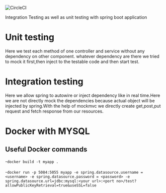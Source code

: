 ![CircleCI](https://img.shields.io/circleci/build/github/GirijaSankar61/MovieRatingWithUnitTest/master?token=799d33a3cef73bdab72f5c1e1cd577e9ab8703cf)

Integration Testing as well as unit testing with spring boot application

Unit testing
=============
Here we test each method of one controller and service without any dependency on other component.
whatever dependency are there we tried to mock it first,then inject to the testable code and then start test.

Integration testing
=============

Here we allow spring to autowire or inject dependency like in real time.Here we are not directly mock the dependencies because actual object will be injected by spring.With the help of mockmvc we directly create get,post,put request and fetch response from our resources.


Docker with MYSQL
==================

## Useful Docker commands

-`docker build -t myapp .`
</br>
</br>
-`docker run -p 5084:5055 myapp -e spring.datasource.username = <username> -e spring.datasource.password = <password> -e spring.datasource.url=jdbc:mysql:<your url>:<port no>/test?allowPublicKeyRetrieval=true&useSSL=false`

